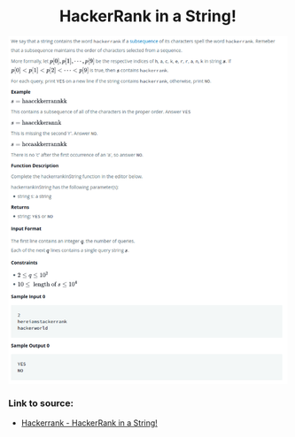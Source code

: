 <h1 align="center">HackerRank in a String!</h1>

![alt text](https://raw.githubusercontent.com/matthew01lokiet/Github-repos-images/main/Algs/String/YgsS6z4F_o.png)


### Link to source: 
- <a href="https://www.hackerrank.com/challenges/hackerrank-in-a-string/problem">Hackerrank - HackerRank in a String!</a>

